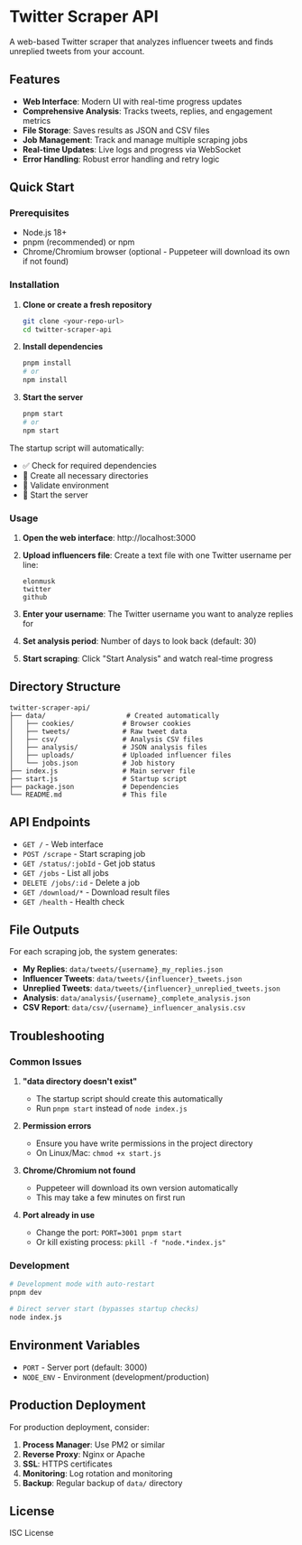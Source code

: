 # Twitter Scraper API

A web-based Twitter scraper that analyzes influencer tweets and finds unreplied tweets from your account.

## Features

- **Web Interface**: Modern UI with real-time progress updates
- **Comprehensive Analysis**: Tracks tweets, replies, and engagement metrics
- **File Storage**: Saves results as JSON and CSV files
- **Job Management**: Track and manage multiple scraping jobs
- **Real-time Updates**: Live logs and progress via WebSocket
- **Error Handling**: Robust error handling and retry logic

## Quick Start

### Prerequisites

- Node.js 18+ 
- pnpm (recommended) or npm
- Chrome/Chromium browser (optional - Puppeteer will download its own if not found)

### Installation

1. **Clone or create a fresh repository**
   ```bash
   git clone <your-repo-url>
   cd twitter-scraper-api
   ```

2. **Install dependencies**
   ```bash
   pnpm install
   # or
   npm install
   ```

3. **Start the server**
   ```bash
   pnpm start
   # or
   npm start
   ```

The startup script will automatically:
- ✅ Check for required dependencies
- 📁 Create all necessary directories
- 🔧 Validate environment
- 🚀 Start the server

### Usage

1. **Open the web interface**: http://localhost:3000

2. **Upload influencers file**: Create a text file with one Twitter username per line:
   ```
   elonmusk
   twitter
   github
   ```

3. **Enter your username**: The Twitter username you want to analyze replies for

4. **Set analysis period**: Number of days to look back (default: 30)

5. **Start scraping**: Click "Start Analysis" and watch real-time progress

## Directory Structure

```
twitter-scraper-api/
├── data/                    # Created automatically
│   ├── cookies/            # Browser cookies
│   ├── tweets/             # Raw tweet data
│   ├── csv/                # Analysis CSV files
│   ├── analysis/           # JSON analysis files
│   ├── uploads/            # Uploaded influencer files
│   └── jobs.json           # Job history
├── index.js                # Main server file
├── start.js                # Startup script
├── package.json            # Dependencies
└── README.md               # This file
```

## API Endpoints

- `GET /` - Web interface
- `POST /scrape` - Start scraping job
- `GET /status/:jobId` - Get job status
- `GET /jobs` - List all jobs
- `DELETE /jobs/:id` - Delete a job
- `GET /download/*` - Download result files
- `GET /health` - Health check

## File Outputs

For each scraping job, the system generates:

- **My Replies**: `data/tweets/{username}_my_replies.json`
- **Influencer Tweets**: `data/tweets/{influencer}_tweets.json`
- **Unreplied Tweets**: `data/tweets/{influencer}_unreplied_tweets.json`
- **Analysis**: `data/analysis/{username}_complete_analysis.json`
- **CSV Report**: `data/csv/{username}_influencer_analysis.csv`

## Troubleshooting

### Common Issues

1. **"data directory doesn't exist"**
   - The startup script should create this automatically
   - Run `pnpm start` instead of `node index.js`

2. **Permission errors**
   - Ensure you have write permissions in the project directory
   - On Linux/Mac: `chmod +x start.js`

3. **Chrome/Chromium not found**
   - Puppeteer will download its own version automatically
   - This may take a few minutes on first run

4. **Port already in use**
   - Change the port: `PORT=3001 pnpm start`
   - Or kill existing process: `pkill -f "node.*index.js"`

### Development

```bash
# Development mode with auto-restart
pnpm dev

# Direct server start (bypasses startup checks)
node index.js
```

## Environment Variables

- `PORT` - Server port (default: 3000)
- `NODE_ENV` - Environment (development/production)

## Production Deployment

For production deployment, consider:

1. **Process Manager**: Use PM2 or similar
2. **Reverse Proxy**: Nginx or Apache
3. **SSL**: HTTPS certificates
4. **Monitoring**: Log rotation and monitoring
5. **Backup**: Regular backup of `data/` directory

## License

ISC License

